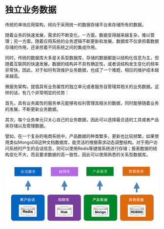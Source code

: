 # 独立业务数据

传统的单块应用架构，倾向于采用统一的数据存储平台来存储所有的数据。

随着业务的快速发展，需求的不断变化，一方面，数据变得越来越复杂，难以管理；另一方面，随着应用系统的业务逻辑不断更新和发展，数据库不仅承担着数据存储的作用，还承担着不同系统之间的集成作用。

同时，传统的数据库大多是关系型数据库，存储的数据都是以结构化信息为主，但随着互联网的快速发展，数据的结构并不具有确定性，或者说结构发生变化的频率非常快，因此，对于如何有效维护业务数据，也成了一个难题，相应的维护成本越来越高。

微服务架构，提倡具有业务属性的独立单元或者服务自管理其相关的业务数据。这样的话，有几个非常明显的优势：

首先，具有业务属性的服务单元能够有权利管理其相关的数据，同时能够随着业务的发展，不断更新业务数据。

其次，每个业务单元只关心自己的业务数据，因此可以选择最合适的工具或者产品来存储以及管理数据。

譬如，在一个复杂的电商系统中，产品数据的种类繁多，更新也比较频繁，如果使用类似MongoDB这种文档数据库，能灵活的根据需求动态调整结构。对于用户访问系统时产生的会话信息，则可以使用Redis等键值系统进行存储；报表数据的结构变化不大，而且要求数据的高一致性，因此可以使用熟悉的关系型数据库。

<img src="images/polyglot-persistence-800-600.png" />
